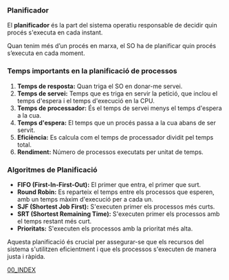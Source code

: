 
### Planificador 
El **planificador** és la part del sistema operatiu responsable de decidir quin procés s'executa en cada instant.

Quan tenim més d’un procés en marxa, el SO ha de planificar quin procés s’executa en cada moment.

### Temps importants en la planificació de processos
1. **Temps de resposta:** Quan triga el SO en donar-me servei.
2. **Temps de servei:** Temps que es triga en servir la petició, que inclou el temps d'espera i el temps d'execució en la CPU.
3. **Temps de processador:** És el temps de servei menys el temps d'espera a la cua.
4. **Temps d'espera:** El temps que un procés passa a la cua abans de ser servit.
5. **Eficiència:** Es calcula com el temps de processador dividit pel temps total.
6. **Rendiment:** Número de processos executats per unitat de temps.

### Algoritmes de Planificació
- **FIFO (First-In-First-Out):** El primer que entra, el primer que surt.
- **Round Robin:** Es reparteix el temps entre els processos que esperen, amb un temps màxim d'execució per a cada un.
- **SJF (Shortest Job First):** S'executen primer els processos més curts.
- **SRT (Shortest Remaining Time):** S'executen primer els processos amb el temps restant més curt.
- **Prioritats:** S'executen els processos amb la prioritat més alta.

Aquesta planificació és crucial per assegurar-se que els recursos del sistema s'utilitzen eficientment i que els processos s'executen de manera justa i ràpida.


[00_INDEX](00_INDEX.md)